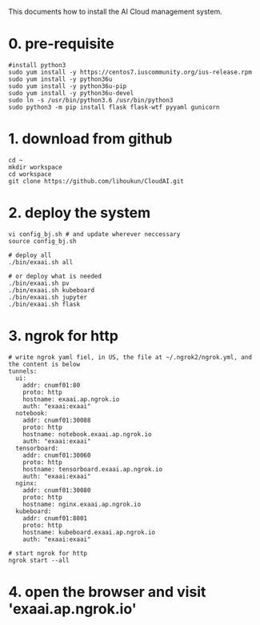 This documents how to install the AI Cloud management system.
# 0. pre-requisite
```
#install python3
sudo yum install -y https://centos7.iuscommunity.org/ius-release.rpm
sudo yum install -y python36u
sudo yum install -y python36u-pip
sudo yum install -y python36u-devel
sudo ln -s /usr/bin/python3.6 /usr/bin/python3
sudo python3 -m pip install flask flask-wtf pyyaml gunicorn
```

# 1. download from github
```
cd ~
mkdir workspace
cd workspace
git clone https://github.com/lihoukun/CloudAI.git
```

# 2. deploy the system
```
vi config_bj.sh # and update wherever neccessary
source config_bj.sh

# deploy all 
./bin/exaai.sh all

# or deploy what is needed
./bin/exaai.sh pv
./bin/exaai.sh kubeboard
./bin/exaai.sh jupyter
./bin/exaai.sh flask
```

# 3. ngrok for http
```
# write ngrok yaml fiel, in US, the file at ~/.ngrok2/ngrok.yml, and the content is below
tunnels:
  ui:
    addr: cnumf01:80
    proto: http
    hostname: exaai.ap.ngrok.io
    auth: "exaai:exaai"
  notebook:
    addr: cnumf01:30088
    proto: http
    hostname: notebook.exaai.ap.ngrok.io
    auth: "exaai:exaai"
  tensorboard:
    addr: cnumf01:30060
    proto: http
    hostname: tensorboard.exaai.ap.ngrok.io
    auth: "exaai:exaai"
  nginx:
    addr: cnumf01:30080
    proto: http
    hostname: nginx.exaai.ap.ngrok.io
  kubeboard:
    addr: cnumf01:8001
    proto: http
    hostname: kubeboard.exaai.ap.ngrok.io
    auth: "exaai:exaai"

# start ngrok for http
ngrok start --all
```

# 4. open the browser and visit 'exaai.ap.ngrok.io'

